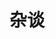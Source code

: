 ---
title: "杂谈"
image: bg.jpg
description: 关于技术方面的杂谈
# Badge style
style:
    background: "#ECF9CE"
    color: "#88D82D"
---